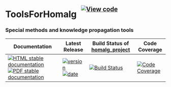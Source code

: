 <!-- BEGIN HEADER -->
# ToolsForHomalg&ensp;<sup><sup>[![View code][code-img]][code-url]</sup></sup>

### Special methods and knowledge propagation tools

| Documentation | Latest Release | Build Status of [homalg_project](/../../) | Code Coverage |
| ------------- | -------------- | ------------ | ------------- |
| [![HTML stable documentation][html-img]][html-url] [![PDF stable documentation][pdf-img]][pdf-url] | [![version][version-img]][version-url] [![date][date-img]][date-url] | [![Build Status][tests-img]][tests-url] | [![Code Coverage][codecov-img]][codecov-url] |

<!-- END HEADER -->
<!-- BEGIN FOOTER -->
[html-img]: https://img.shields.io/badge/🔗%20HTML-stable-blue.svg
[html-url]: https://homalg-project.github.io/homalg_project/ToolsForHomalg/doc/chap0_mj.html

[pdf-img]: https://img.shields.io/badge/🔗%20PDF-stable-blue.svg
[pdf-url]: https://homalg-project.github.io/homalg_project/ToolsForHomalg/download_pdf.html

[version-img]: https://img.shields.io/endpoint?url=https://homalg-project.github.io/homalg_project/ToolsForHomalg/badge_version.json&label=🔗%20version&color=yellow
[version-url]: https://homalg-project.github.io/homalg_project/ToolsForHomalg/view_release.html

[date-img]: https://img.shields.io/endpoint?url=https://homalg-project.github.io/homalg_project/ToolsForHomalg/badge_date.json&label=🔗%20released%20on&color=yellow
[date-url]: https://homalg-project.github.io/homalg_project/ToolsForHomalg/view_release.html

[tests-img]: https://github.com/homalg-project/homalg_project/workflows/Tests/badge.svg?branch=master
[tests-url]: https://github.com/homalg-project/homalg_project/actions?query=workflow%3ATests+branch%3Amaster

[codecov-img]: https://codecov.io/gh/homalg-project/homalg_project/branch/master/graph/badge.svg?flag=ToolsForHomalg
[codecov-url]: https://codecov.io/gh/homalg-project/homalg_project/tree/master/ToolsForHomalg

[code-img]: https://img.shields.io/badge/-View%20code-blue?logo=github
[code-url]: https://github.com/homalg-project/homalg_project/tree/master/ToolsForHomalg#top
<!-- END FOOTER -->
